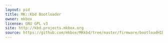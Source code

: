```yaml
---
layout: pid
title: MK::Kbd Bootloader
owner: mkbox
license: GNU GPL v3
site: http://kbd.projects.mkbox.org
source: https://github.com/mkbox/MKkbd/tree/master/firmware/bootloadHID
---
```


